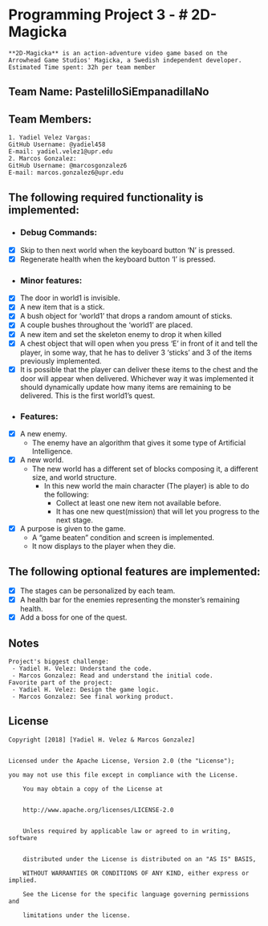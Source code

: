 # Programming Project 3 - # 2D-Magicka

	**2D-Magicka** is an action-adventure video game based on the Arrowhead Game Studios' Magicka, a Swedish independent developer.
	Estimated Time spent: 32h per team member


## Team Name: PastelilloSiEmpanadillaNo

## Team Members: 

	1. Yadiel Velez Vargas:
	GitHub Username: @yadiel458
	E-mail: yadiel.velez1@upr.edu
	2. Marcos Gonzalez:
	GitHub Username: @marcosgonzalez6
	E-mail: marcos.gonzalez6@upr.edu 


## The following **required** functionality is implemented:

 - ### Debug Commands:
 - [x]  Skip to then next world when the keyboard button ‘N’ is pressed.
 - [x] Regenerate health when the keyboard button ‘I’ is pressed.
 
 - ### Minor features:
- [x] The door in world1 is invisible.  
- [x] A new item that is a stick.  
- [x] A bush object for ‘world1’ that drops a random amount of sticks.
- [x]  A couple bushes throughout the ‘world1’ are placed.
- [x] A new item and set the skeleton enemy to drop it when killed  
- [x] A chest object that will open when you press ‘E’ in front of it and tell the player, in some way, that he has to deliver 3 ‘sticks’ and 3 of the items previously implemented.
- [x] It is possible that the player can deliver these items to the chest and the door will appear when delivered. Whichever way it was implemented it should dynamically update how many items are remaining to be delivered. This is the first world1’s quest.
- ### Features:
- [x] A new enemy.
     - The enemy have an algorithm that gives it some type of Artificial Intelligence.
- [x] A new world.
    - The new world has a different set of blocks composing it, a different size, and world structure.
        -  In this new world the main character (The player) is able to do the following:  
             - Collect at least one new item not available before.  
             - It has one new quest(mission) that will let you progress to the next stage.
 - [x] A purpose is given to the game.   
    - A “game beaten” condition and screen is implemented.
    - It now displays to the player when they die.
  ## The following **optional** features are implemented:
- [x]  The stages can be personalized by each team.
- [x] A health bar for the enemies representing the monster’s remaining health.  
- [x] Add a boss for one of the quest.

## Notes

    Project's biggest challenge:
     - Yadiel H. Velez: Understand the code.
     - Marcos Gonzalez: Read and understand the initial code.
    Favorite part of the project:
     - Yadiel H. Velez: Design the game logic.
     - Marcos Gonzalez: See final working product.



## License

    
	Copyright [2018] [Yadiel H. Velez & Marcos Gonzalez]

    
	Licensed under the Apache License, Version 2.0 (the "License");
  
	you may not use this file except in compliance with the License.

        You may obtain a copy of the License at

 
        http://www.apache.org/licenses/LICENSE-2.0

   
        Unless required by applicable law or agreed to in writing, software

 
        distributed under the License is distributed on an "AS IS" BASIS,
    
        WITHOUT WARRANTIES OR CONDITIONS OF ANY KIND, either express or implied.
 
        See the License for the specific language governing permissions and
        
        limitations under the license.
 
